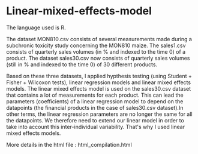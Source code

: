 # Linear-mixed-effects-model

The language used is R.

The dataset MON810.csv consists of several measurements made during a subchronic toxicity study concerning the MON810 maize.
The sales1.csv consists of quarterly sales volumes (in % and indexed to the time 0) of a product.
The dataset sales30.csv now consists of quarterly sales volumes (still in % and indexed to the time 0) of 30 different products.

Based on these three datasets, I applied hypthesis testing (using Student + Fisher + Wilcoxon tests), linear regression models and linear mixed effects models. The linear mixed effects model is used on the sales30.csv dataset that contains a lot of measurements for each product. This can lead the parameters (coefficients) of a linear regression model to depend on the datapoints (the financial products in the case of sales30.csv dataset).In other terms, the linear regression parameters are no longer the same for all the datapoints. We therefore need to extend our linear model in order to take into account this inter-individual variability. That's why I used linear mixed effects models.


More details in the html file : html_compilation.html
